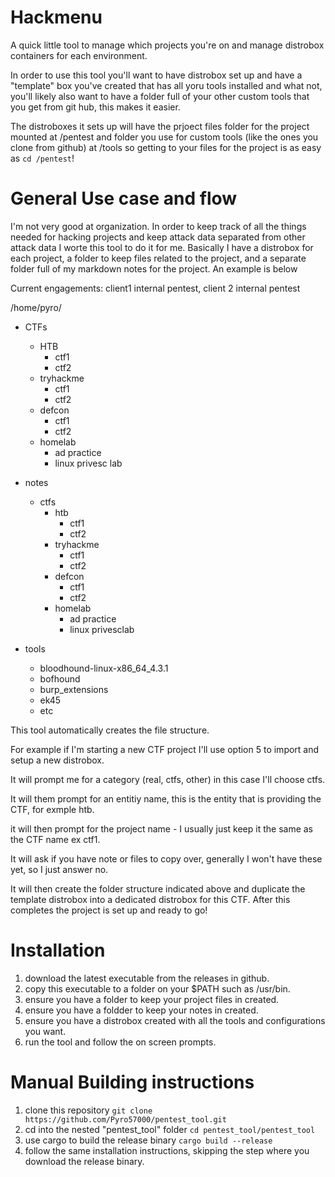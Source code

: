 # Hackmenu
A quick little tool to manage which projects you're on and manage distrobox containers for each environment.

In order to use this tool you'll want to have distrobox set up and have a "template" box you've created that has all yoru tools installed and what not, you'll likely also want to have a folder full of your other custom tools that you get from git hub, this makes it easier.

The distroboxes it sets up will have the prjoect files folder for the project mounted at /pentest and folder you use for custom tools (like the ones you clone from github) at /tools so getting to your files for the project is as easy as `cd /pentest`!

# General Use case and flow
I'm not very good at organization. In order to keep track of all the things needed for hacking projects and keep attack data separated from other attack data I worte this tool to do it for me. Basically I have a distrobox for each project, a folder to keep files related to the project, and a separate folder full of my markdown notes for the project. An example is below

Current engagements: client1 internal pentest, client 2 internal pentest

/home/pyro/
- CTFs
    - HTB
      - ctf1
      - ctf2
    - tryhackme
      - ctf1
      - ctf2
    - defcon
      - ctf1
      - ctf2
    - homelab
      - ad practice
      - linux privesc lab   

- notes
  - ctfs
    - htb
      - ctf1
      - ctf2
    - tryhackme
      - ctf1
      - ctf2
    - defcon
      - ctf1
      - ctf2
    - homelab
      - ad practice
      - linux privesclab 
- tools
  - bloodhound-linux-x86_64_4.3.1
  - bofhound
  - burp_extensions
  - ek45
  - etc

This tool automatically creates the file structure.  

For example if I'm starting a new CTF project I'll use option 5 to import and setup a new distrobox.

It will prompt me for a category (real, ctfs, other) in this case I'll choose ctfs.

It will them prompt for an entitiy name, this is the entity that is providing the CTF, for exmple htb.

it will then prompt for the project name - I usually just keep it the same as the CTF name ex ctf1.

It will ask if you have note or files to copy over, generally I won't have these yet, so I just answer no.

It will then create the folder structure indicated above and duplicate the template distrobox into a dedicated distrobox for this CTF. After this completes the project is set up and ready to go!

# Installation
1. download the latest executable from the releases in github.
2. copy this executable to a folder on your $PATH such as /usr/bin.
3. ensure you have a folder to keep your project files in created.
4. ensure you have a foldder to keep your notes in created.
5. ensure you have a distrobox created with all the tools and configurations you want. 
6. run the tool and follow the on screen prompts.  

# Manual Building instructions
1. clone this repository `git clone https://github.com/Pyro57000/pentest_tool.git`
2. cd into the nested "pentest_tool" folder `cd pentest_tool/pentest_tool`
3. use cargo to build the release binary `cargo build --release`
4. follow the same installation instructions, skipping the step where you download the release binary.
